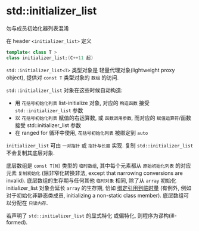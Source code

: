 # std::initializer_list

勿与成员初始化器列表混淆

在 header `<initializer_list>` 定义

```cpp
template< class T >
class initializer_list;(C++11 起)
```

`std::initializer_list<T>` 类型对象是 轻量代理对象(lightweight proxy object),
提供对 `const T` 类型对象的 `数组` 的访问.

`std::initializer_list` 对象在这些时候自动构造:

+ 用 `花括号初始化列表` list-initialize 对象, 对应的 `构造函数` 接受 `std::initializer_list` 参数
+ 以 `花括号初始化列表` 赋值的右运算数, 或 `函数调用参数`, 
而对应的 `赋值运算符`/函数 接受 std::initializer_list 参数
+ 在 ranged for 循环中使用, `花括号初始化列表` 被绑定到 `auto`

`initializer_list` 可由 `一对指针` 或 `指针与长度` 实现. 
复制 `std::initializer_list` 不会复制其底层对象.

底层数组是 `const T[N]` 类型的 `临时数组`, 
其中每个元素都从 `原始初始化列表` 的对应元素 `复制初始化`
(除非窄化转换非法, except that narrowing conversions are invalid). 
底层数组的生存期与任何其他 `临时对象` 相同, 
除了从 `array` 初始化 initializer_list 对象会延长 `array` 的生存期, 
恰如 [绑定引用到临时量](https://en.cppreference.com/w/cpp/language/reference_initialization#Lifetime_of_a_temporary)
(有例外, 例如对于初始化非静态类成员, initializing a non-static class member). 
底层数组可以分配在 `只读内存`.

若声明了 `std::initializer_list` 的显式特化 或偏特化, 则程序为谬构(ill-formed).

